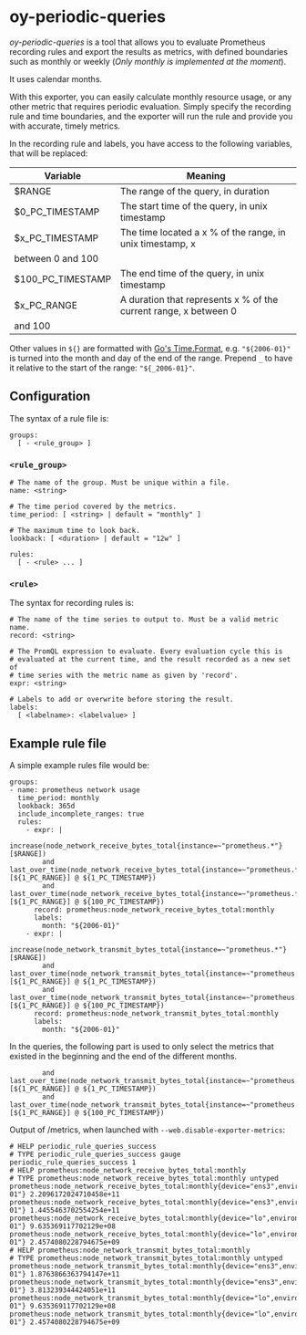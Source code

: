 # oy-periodic-queries

*oy-periodic-queries* is a tool that allows you to evaluate Prometheus
recording rules and export the results as metrics, with defined boundaries such
as monthly or weekly (*Only monthly is implemented at the moment*).

It uses calendar months.

With this exporter, you can easily calculate monthly resource usage, or any
other metric that requires periodic evaluation. Simply specify the recording
rule and time boundaries, and the exporter will run the rule and provide you
with accurate, timely metrics.

In the recording rule and labels, you have access to the following variables, that will be
replaced:

| Variable | Meaning |
|----------|---------|
| $RANGE | The range of the query, in duration |
| $0_PC_TIMESTAMP | The start time of the query, in unix timestamp |
| $x_PC_TIMESTAMP | The time located a x % of the range, in unix timestamp, x
between 0 and 100 |
| $100_PC_TIMESTAMP | The end time of the query, in unix timestamp |
| $x_PC_RANGE | A duration that represents x % of the current range, x between 0
and 100 |

Other values in `${}` are formatted with [Go's
Time.Format](https://pkg.go.dev/time#Time.Format), e.g. `"${2006-01}"` is turned
into the month and day of the end of the range. Prepend `_` to have it relative
to the start of the range: `"${_2006-01}"`.

## Configuration

The syntax of a rule file is:

```
groups:
  [ - <rule_group> ]
```

### `<rule_group>`

```
# The name of the group. Must be unique within a file.
name: <string>

# The time period covered by the metrics.
time_period: [ <string> | default = "monthly" ]

# The maximum time to look back.
lookback: [ <duration> | default = "12w" ]

rules:
  [ - <rule> ... ]
```

### `<rule>`

The syntax for recording rules is:

```
# The name of the time series to output to. Must be a valid metric name.
record: <string>

# The PromQL expression to evaluate. Every evaluation cycle this is
# evaluated at the current time, and the result recorded as a new set of
# time series with the metric name as given by 'record'.
expr: <string>

# Labels to add or overwrite before storing the result.
labels:
  [ <labelname>: <labelvalue> ]
```

## Example rule file

A simple example rules file would be:

```
groups:
- name: prometheus network usage
  time_period: monthly
  lookback: 365d
  include_incomplete_ranges: true
  rules:
    - expr: |
        increase(node_network_receive_bytes_total{instance=~"prometheus.*"}[$RANGE])
        and last_over_time(node_network_receive_bytes_total{instance=~"prometheus.*"}[${1_PC_RANGE}] @ ${1_PC_TIMESTAMP})
        and last_over_time(node_network_receive_bytes_total{instance=~"prometheus.*"}[${1_PC_RANGE}] @ ${100_PC_TIMESTAMP})
      record: prometheus:node_network_receive_bytes_total:monthly
      labels:
        month: "${2006-01}"
    - expr: |
        increase(node_network_transmit_bytes_total{instance=~"prometheus.*"}[$RANGE])
        and last_over_time(node_network_transmit_bytes_total{instance=~"prometheus.*"}[${1_PC_RANGE}] @ ${1_PC_TIMESTAMP})
        and last_over_time(node_network_transmit_bytes_total{instance=~"prometheus.*"}[${1_PC_RANGE}] @ ${100_PC_TIMESTAMP})
      record: prometheus:node_network_transmit_bytes_total:monthly
      labels:
        month: "${2006-01}"
```


In the queries, the following part is used to only select the metrics that
existed in the beginning and the end of the different months.
```
        and last_over_time(node_network_transmit_bytes_total{instance=~"prometheus.*"}[${1_PC_RANGE}] @ ${1_PC_TIMESTAMP})
        and last_over_time(node_network_transmit_bytes_total{instance=~"prometheus.*"}[${1_PC_RANGE}] @ ${100_PC_TIMESTAMP})
```

Output of /metrics, when launched with `--web.disable-exporter-metrics`:


```
# HELP periodic_rule_queries_success 
# TYPE periodic_rule_queries_success gauge
periodic_rule_queries_success 1
# HELP prometheus:node_network_receive_bytes_total:monthly 
# TYPE prometheus:node_network_receive_bytes_total:monthly untyped
prometheus:node_network_receive_bytes_total:monthly{device="ens3",environment="o11ylab",instance="prometheus02.example.com",job="node",month="2023-01"} 2.2096172024710458e+11
prometheus:node_network_receive_bytes_total:monthly{device="ens3",environment="o11ylab",instance="prometheus11.example.com",job="node",month="2023-01"} 1.4455463702554254e+11
prometheus:node_network_receive_bytes_total:monthly{device="lo",environment="o11ylab",instance="prometheus02.example.com",job="node",month="2023-01"} 9.635369117702129e+08
prometheus:node_network_receive_bytes_total:monthly{device="lo",environment="o11ylab",instance="prometheus11.example.com",job="node",month="2023-01"} 2.4574080228794675e+09
# HELP prometheus:node_network_transmit_bytes_total:monthly 
# TYPE prometheus:node_network_transmit_bytes_total:monthly untyped
prometheus:node_network_transmit_bytes_total:monthly{device="ens3",environment="o11ylab",instance="prometheus02.example.com",job="node",month="2023-01"} 1.8763866363794147e+11
prometheus:node_network_transmit_bytes_total:monthly{device="ens3",environment="o11ylab",instance="prometheus11.example.com",job="node",month="2023-01"} 3.813239344424051e+11
prometheus:node_network_transmit_bytes_total:monthly{device="lo",environment="o11ylab",instance="prometheus02.example.com",job="node",month="2023-01"} 9.635369117702129e+08
prometheus:node_network_transmit_bytes_total:monthly{device="lo",environment="o11ylab",instance="prometheus11.example.com",job="node",month="2023-01"} 2.4574080228794675e+09
```

